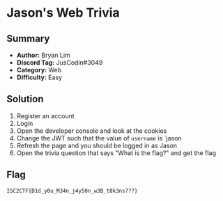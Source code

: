 Jason's Web Trivia
===

## Summary
* **Author:** Bryan Lim
* **Discord Tag:** JusCodin#3049
* **Category:** Web
* **Difficulty:** Easy

## Solution
1. Register an account
2. Login
3. Open the developer console and look at the cookies
4. Change the JWT such that the value of `username` is `jason
5. Refresh the page and you should be logged in as Jason
6. Open the trivia question that says "What is the flag?" and get the flag

## Flag
```
ISC2CTF{D1d_y0u_M34n_j4y50n_w3B_t0k3ns???}
```